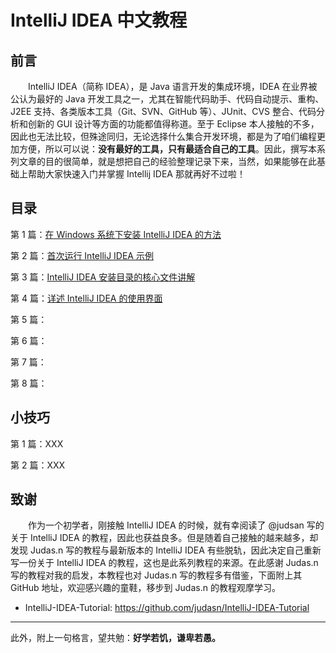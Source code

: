 # IntelliJ IDEA 中文教程

## 前言

　　IntelliJ IDEA（简称 IDEA），是 Java 语言开发的集成环境，IDEA 在业界被公认为最好的 Java 开发工具之一，尤其在智能代码助手、代码自动提示、重构、J2EE 支持、各类版本工具（Git、SVN、GitHub 等）、JUnit、CVS 整合、代码分析和创新的 GUI 设计等方面的功能都值得称道。至于 Eclipse 本人接触的不多，因此也无法比较，但殊途同归，无论选择什么集合开发环境，都是为了咱们编程更加方便，所以可以说：**没有最好的工具，只有最适合自己的工具**。因此，撰写本系列文章的目的很简单，就是想把自己的经验整理记录下来，当然，如果能够在此基础上帮助大家快速入门并掌握 Intellij IDEA 那就再好不过啦！


## 目录

第 1 篇：[在 Windows 系统下安装 IntelliJ IDEA 的方法](https://github.com/guobinhit/intellij-idea-tutorial/blob/master/articles-of-idea/install-intellij-idea-on-windows.md)

第 2 篇：[首次运行 IntelliJ IDEA 示例](https://github.com/guobinhit/intellij-idea-tutorial/blob/master/articles-of-idea/first-run-idea.md)

第 3 篇：[IntelliJ IDEA 安装目录的核心文件讲解](https://github.com/guobinhit/intellij-idea-tutorial/blob/master/articles-of-idea/core-file-talk.md)

第 4 篇：[详述 IntelliJ IDEA 的使用界面](https://github.com/guobinhit/intellij-idea-tutorial/blob/master/articles-of-idea/use-face.md)

第 5 篇：

第 6 篇：

第 7 篇：

第 8 篇：

## 小技巧

第 1 篇：XXX

第 2 篇：XXX

## 致谢

　　作为一个初学者，刚接触 IntelliJ IDEA 的时候，就有幸阅读了 @judsan 写的关于 IntelliJ IDEA 的教程，因此也获益良多。但是随着自己接触的越来越多，却发现 Judas.n 写的教程与最新版本的 IntelliJ IDEA 有些脱轨，因此决定自己重新写一份关于 IntelliJ IDEA 的教程，这也是此系列教程的来源。在此感谢 Judas.n 写的教程对我的启发，本教程也对 Judas.n 写的教程多有借鉴，下面附上其 GitHub 地址，欢迎感兴趣的童鞋，移步到 Judas.n 的教程观摩学习。

- IntelliJ-IDEA-Tutorial: https://github.com/judasn/IntelliJ-IDEA-Tutorial 


----------
此外，附上一句格言，望共勉：**好学若饥，谦卑若愚。**



